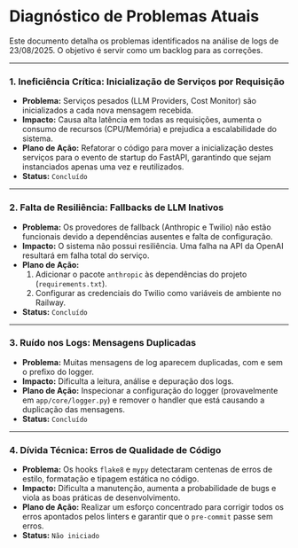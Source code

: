 # Diagnóstico de Problemas Atuais

Este documento detalha os problemas identificados na análise de logs de 23/08/2025. O objetivo é servir como um backlog para as correções.

---

### 1. Ineficiência Crítica: Inicialização de Serviços por Requisição

-   **Problema:** Serviços pesados (LLM Providers, Cost Monitor) são inicializados a cada nova mensagem recebida.
-   **Impacto:** Causa alta latência em todas as requisições, aumenta o consumo de recursos (CPU/Memória) e prejudica a escalabilidade do sistema.
-   **Plano de Ação:** Refatorar o código para mover a inicialização destes serviços para o evento de startup do FastAPI, garantindo que sejam instanciados apenas uma vez e reutilizados.
-   **Status:** `Concluído`

---

### 2. Falta de Resiliência: Fallbacks de LLM Inativos

-   **Problema:** Os provedores de fallback (Anthropic e Twilio) não estão funcionais devido a dependências ausentes e falta de configuração.
-   **Impacto:** O sistema não possui resiliência. Uma falha na API da OpenAI resultará em falha total do serviço.
-   **Plano de Ação:**
    1.  Adicionar o pacote `anthropic` às dependências do projeto (`requirements.txt`).
    2.  Configurar as credenciais do Twilio como variáveis de ambiente no Railway.
-   **Status:** `Concluído`

---

### 3. Ruído nos Logs: Mensagens Duplicadas

-   **Problema:** Muitas mensagens de log aparecem duplicadas, com e sem o prefixo do logger.
-   **Impacto:** Dificulta a leitura, análise e depuração dos logs.
-   **Plano de Ação:** Inspecionar a configuração do logger (provavelmente em `app/core/logger.py`) e remover o handler que está causando a duplicação das mensagens.
-   **Status:** `Concluído`

---

### 4. Dívida Técnica: Erros de Qualidade de Código

-   **Problema:** Os hooks `flake8` e `mypy` detectaram centenas de erros de estilo, formatação e tipagem estática no código.
-   **Impacto:** Dificulta a manutenção, aumenta a probabilidade de bugs e viola as boas práticas de desenvolvimento.
-   **Plano de Ação:** Realizar um esforço concentrado para corrigir todos os erros apontados pelos linters e garantir que o `pre-commit` passe sem erros.
-   **Status:** `Não iniciado`
